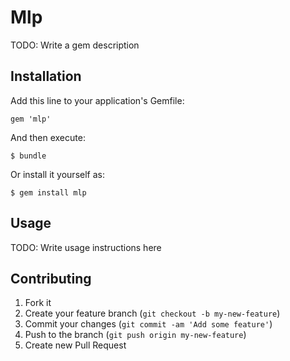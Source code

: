 # Mlp

TODO: Write a gem description

## Installation

Add this line to your application's Gemfile:

    gem 'mlp'

And then execute:

    $ bundle

Or install it yourself as:

    $ gem install mlp

## Usage

TODO: Write usage instructions here

## Contributing

1. Fork it
2. Create your feature branch (`git checkout -b my-new-feature`)
3. Commit your changes (`git commit -am 'Add some feature'`)
4. Push to the branch (`git push origin my-new-feature`)
5. Create new Pull Request
